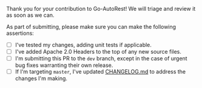 Thank you for your contribution to Go-AutoRest! We will triage and review it as soon as we can.

As part of submitting, please make sure you can make the following assertions:
 - [ ] I've tested my changes, adding unit tests if applicable.
 - [ ] I've added Apache 2.0 Headers to the top of any new source files.
 - [ ] I'm submitting this PR to the `dev` branch, except in the case of urgent bug fixes warranting their own release.
 - [ ] If I'm targeting `master`, I've updated [CHANGELOG.md](https://github.com/Azure/go-autorest/blob/master/CHANGELOG.md) to address the changes I'm making.